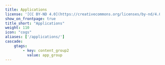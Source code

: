 ```yaml
---
title: Applications
license: '[CC BY-ND 4.0](https://creativecommons.org/licenses/by-nd/4.0)'
show_on_frontpage: true
title_short: "Applications"
weight: 110
icon: "cogs"
aliases: ['/applications/']
cascade:
    gtags:
        - key: content_group2
          value: app_group
---
```

